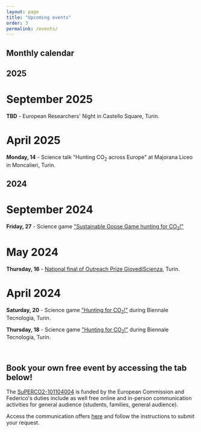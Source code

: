 ```yaml
---
layout: page
title: "Upcoming events"
order: 3
permalink: /events/
---
```


## Monthly calendar

## 2025

# September 2025
__TBD__ - European Researchers' Night in Castello Square, Turin.

# April 2025
__Monday, 14__ - Science talk "Hunting CO<sub>2</sub> across Europe" at Majorana Liceo in Moncalieri, Turin.

## 2024

# September 2024
__Friday, 27__ - Science game ["Sustainable Goose Game hunting for CO<sub>2</sub>!"](https://unightproject.eu/it/eventi/la-notte-europea-delle-ricercatrici-e-dei-ricercatori-torino?day=1727395200&ecat=32&topics=19&sort=default)

# May 2024
__Thursday, 16__ - [National final of Outreach Prize GiovedìScienza](https://www.giovediscienza.it/it/premio-edizioni-precedenti), Turin.

# April 2024
__Saturday, 20__ - Science game ["Hunting for CO<sub>2</sub>!"](https://www.biennaletecnologia.it/evento/a-caccia-di-co2-3/) during Biennale Tecnologia, Turin.

__Thursday, 18__ - Science game ["Hunting for CO<sub>2</sub>!"](https://www.biennaletecnologia.it/evento/a-caccia-di-co2/) during Biennale Tecnologia, Turin.

<br>

## Book your own free event by accessing the tab below!
The [SuPERCO2-101104004](https://cordis.europa.eu/project/id/101104004) is funded by the European Commission and Federico's duties include as well free online and in-person communication activities for general audience (students, families, general audience).

Access the communication offers [here](https://fededat.github.io/talk/) and follow the instructions to submit your request.
 
